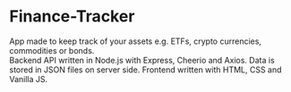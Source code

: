 # Finance-Tracker
App made to keep track of your assets e.g. ETFs, crypto currencies, commodities or bonds.  
Backend API written in Node.js with Express, Cheerio and Axios. Data is stored in JSON files on server side. Frontend written with HTML, CSS and Vanilla JS.
